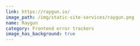 ```yaml
---
link: https://raygun.io/
image_path: /img/static-site-services/raygun.png
name: Raygun
category: Frontend error trackers
image_has_background: true
---
```

